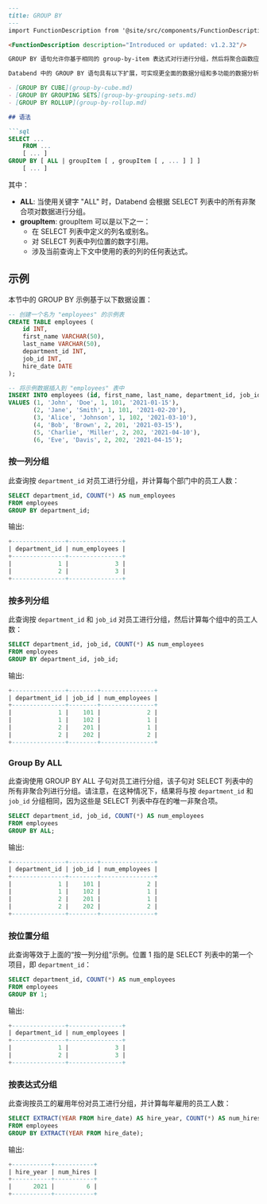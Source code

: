 ```markdown
---
title: GROUP BY
---
import FunctionDescription from '@site/src/components/FunctionDescription';

<FunctionDescription description="Introduced or updated: v1.2.32"/>

GROUP BY 语句允许你基于相同的 group-by-item 表达式对行进行分组，然后将聚合函数应用于每个生成组。group-by-item 表达式可以包括列名或别名、对 SELECT 列表中位置的数字引用、通用表达式或 SELECT 列表中的所有非聚合项。

Databend 中的 GROUP BY 语句具有以下扩展，可实现更全面的数据分组和多功能的数据分析：

- [GROUP BY CUBE](group-by-cube.md)
- [GROUP BY GROUPING SETS](group-by-grouping-sets.md)
- [GROUP BY ROLLUP](group-by-rollup.md)

## 语法

```sql
SELECT ...
    FROM ...
    [ ... ]
GROUP BY [ ALL | groupItem [ , groupItem [ , ... ] ] ]
    [ ... ]
```

其中：

- **ALL**: 当使用关键字 "ALL" 时，Databend 会根据 SELECT 列表中的所有非聚合项对数据进行分组。
- **groupItem**: groupItem 可以是以下之一：
    - 在 SELECT 列表中定义的列名或别名。
    - 对 SELECT 列表中列位置的数字引用。
    - 涉及当前查询上下文中使用的表的列的任何表达式。

## 示例

本节中的 GROUP BY 示例基于以下数据设置：

```sql
-- 创建一个名为 "employees" 的示例表
CREATE TABLE employees (
    id INT,
    first_name VARCHAR(50),
    last_name VARCHAR(50),
    department_id INT,
    job_id INT,
    hire_date DATE
);

-- 将示例数据插入到 "employees" 表中
INSERT INTO employees (id, first_name, last_name, department_id, job_id, hire_date)
VALUES (1, 'John', 'Doe', 1, 101, '2021-01-15'),
       (2, 'Jane', 'Smith', 1, 101, '2021-02-20'),
       (3, 'Alice', 'Johnson', 1, 102, '2021-03-10'),
       (4, 'Bob', 'Brown', 2, 201, '2021-03-15'),
       (5, 'Charlie', 'Miller', 2, 202, '2021-04-10'),
       (6, 'Eve', 'Davis', 2, 202, '2021-04-15');
```

### 按一列分组

此查询按 `department_id` 对员工进行分组，并计算每个部门中的员工人数：
```sql
SELECT department_id, COUNT(*) AS num_employees
FROM employees
GROUP BY department_id;
```

输出:
```sql
+---------------+---------------+
| department_id | num_employees |
+---------------+---------------+
|             1 |             3 |
|             2 |             3 |
+---------------+---------------+
```

### 按多列分组

此查询按 `department_id` 和 `job_id` 对员工进行分组，然后计算每个组中的员工人数：
```sql
SELECT department_id, job_id, COUNT(*) AS num_employees
FROM employees
GROUP BY department_id, job_id;
```

输出:
```sql
+---------------+--------+---------------+
| department_id | job_id | num_employees |
+---------------+--------+---------------+
|             1 |    101 |             2 |
|             1 |    102 |             1 |
|             2 |    201 |             1 |
|             2 |    202 |             2 |
+---------------+--------+---------------+
```

### Group By ALL

此查询使用 GROUP BY ALL 子句对员工进行分组，该子句对 SELECT 列表中的所有非聚合列进行分组。请注意，在这种情况下，结果将与按 `department_id` 和 `job_id` 分组相同，因为这些是 SELECT 列表中存在的唯一非聚合项。

```sql
SELECT department_id, job_id, COUNT(*) AS num_employees
FROM employees
GROUP BY ALL;
```

输出:
```sql
+---------------+--------+---------------+
| department_id | job_id | num_employees |
+---------------+--------+---------------+
|             1 |    101 |             2 |
|             1 |    102 |             1 |
|             2 |    201 |             1 |
|             2 |    202 |             2 |
+---------------+--------+---------------+
```


### 按位置分组

此查询等效于上面的“按一列分组”示例。位置 1 指的是 SELECT 列表中的第一个项目，即 `department_id`：
```sql
SELECT department_id, COUNT(*) AS num_employees
FROM employees
GROUP BY 1;
```

输出:
```sql
+---------------+---------------+
| department_id | num_employees |
+---------------+---------------+
|             1 |             3 |
|             2 |             3 |
+---------------+---------------+
```

### 按表达式分组

此查询按员工的雇用年份对员工进行分组，并计算每年雇用的员工人数：
```sql
SELECT EXTRACT(YEAR FROM hire_date) AS hire_year, COUNT(*) AS num_hires
FROM employees
GROUP BY EXTRACT(YEAR FROM hire_date);
```

输出:
```sql
+-----------+-----------+
| hire_year | num_hires |
+-----------+-----------+
|      2021 |         6 |
+-----------+-----------+
```
